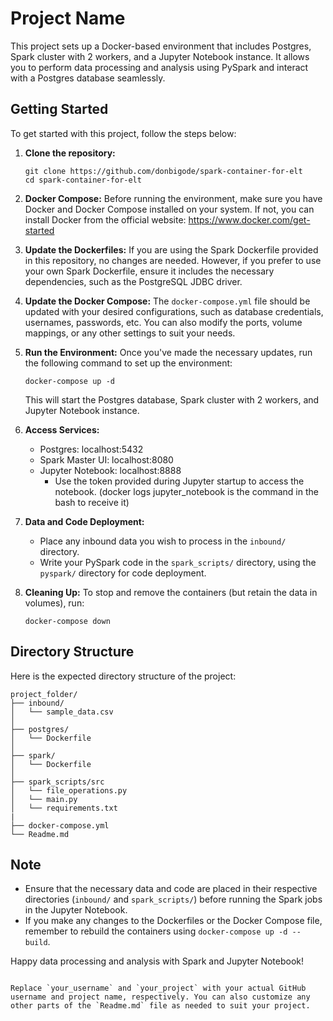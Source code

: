 # Project Name

This project sets up a Docker-based environment that includes Postgres, Spark cluster with 2 workers, and a Jupyter Notebook instance. It allows you to perform data processing and analysis using PySpark and interact with a Postgres database seamlessly.

## Getting Started

To get started with this project, follow the steps below:

1. **Clone the repository:**
   ```
   git clone https://github.com/donbigode/spark-container-for-elt
   cd spark-container-for-elt
   ```

2. **Docker Compose:**
   Before running the environment, make sure you have Docker and Docker Compose installed on your system. If not, you can install Docker from the official website: https://www.docker.com/get-started

3. **Update the Dockerfiles:**
   If you are using the Spark Dockerfile provided in this repository, no changes are needed. However, if you prefer to use your own Spark Dockerfile, ensure it includes the necessary dependencies, such as the PostgreSQL JDBC driver.

4. **Update the Docker Compose:**
   The `docker-compose.yml` file should be updated with your desired configurations, such as database credentials, usernames, passwords, etc. You can also modify the ports, volume mappings, or any other settings to suit your needs.

5. **Run the Environment:**
   Once you've made the necessary updates, run the following command to set up the environment:
   ```
   docker-compose up -d
   ```
   This will start the Postgres database, Spark cluster with 2 workers, and Jupyter Notebook instance.

6. **Access Services:**
   - Postgres: localhost:5432
   - Spark Master UI: localhost:8080
   - Jupyter Notebook: localhost:8888
     - Use the token provided during Jupyter startup to access the notebook. (docker logs jupyter_notebook is the command in the bash to receive it)

7. **Data and Code Deployment:**
   - Place any inbound data you wish to process in the `inbound/` directory.
   - Write your PySpark code in the `spark_scripts/` directory, using the `pyspark/` directory for code deployment.

8. **Cleaning Up:**
   To stop and remove the containers (but retain the data in volumes), run:
   ```
   docker-compose down
   ```

## Directory Structure

Here is the expected directory structure of the project:

```
project_folder/
├── inbound/
│   └── sample_data.csv
│
├── postgres/
│   └── Dockerfile
│
├── spark/
│   └── Dockerfile
│
├── spark_scripts/src
│   └── file_operations.py
│   └── main.py
│   └── requirements.txt
|
├── docker-compose.yml
└── Readme.md
```

## Note

- Ensure that the necessary data and code are placed in their respective directories (`inbound/` and `spark_scripts/`) before running the Spark jobs in the Jupyter Notebook.
- If you make any changes to the Dockerfiles or the Docker Compose file, remember to rebuild the containers using `docker-compose up -d --build`.

Happy data processing and analysis with Spark and Jupyter Notebook!
```

Replace `your_username` and `your_project` with your actual GitHub username and project name, respectively. You can also customize any other parts of the `Readme.md` file as needed to suit your project.